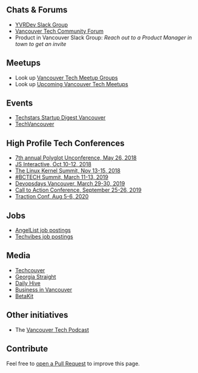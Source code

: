 ## Chats & Forums

* [YVRDev Slack Group](http://yvrdev.com)
* [Vancouver Tech Community Forum](https://community.vancouvertech.com)
* Product in Vancouver Slack Group: _Reach out to a Product Manager in town to get an invite_

## Meetups

* Look up [Vancouver Tech Meetup Groups](https://www.meetup.com/find/tech/?allMeetups=false&radius=50&userFreeform=Vancouver%2C+BC&mcId=z867442&mcName=Vancouver%2C+British+Columbia%2C+CA&sort=default&eventFilter=mysugg)
* Look up [Upcoming Vancouver Tech Meetups](https://www.meetup.com/find/events/tech/?allMeetups=false&radius=50&userFreeform=Vancouver%2C+BC&mcId=z867442&mcName=Vancouver%2C+British+Columbia%2C+CA&eventFilter=mysugg)

## Events

* [Techstars Startup Digest Vancouver](https://www.startupdigest.com/digests/vancouver)
* [TechVancouver](https://www.techvancouver.org/)

## High Profile Tech Conferences

* [7th annual Polyglot Unconference, May 26, 2018](http://www.polyglotconf.com/)
* [JS Interactive, Oct 10-12, 2018](https://events.linuxfoundation.org/events/js-interactive-2018/)
* [The Linux Kernel Summit, Nov 13-15, 2018](https://events.linuxfoundation.org/events/linux-kernel-summit-2018/)
* [#BCTECH Summit, March 11-13, 2019](https://bctechsummit.ca/)
* [Devopsdays Vancouver, March 29-30, 2019](https://www.devopsdays.org/events/2019-vancouver/welcome/)
* [Call to Action Conference, September 25-26, 2019](https://calltoactionconference.unbounce.com/)
* [Traction Conf, Aug 5-6, 2020](https://www.tractionconf.io/)

## Jobs

* [AngelList job postings](https://angel.co/vancouver/jobs)
* [Techvibes job postings](https://jobs.techvibes.com/)

## Media
* [Techcouver](https://techcouver.com)
* [Georgia Straight](https://www.straight.com)
* [Daily Hive](https://dailyhive.com)
* [Business in Vancouver](https://biv.com)
* [BetaKit](https://betakit.com)

## Other initiatives

* The [Vancouver Tech Podcast](http://www.vancouvertechpodcast.ca/)

## Contribute

Feel free to [open a Pull Request](https://github.com/vancouvertechcom/www.vancouvertech.com/edit/master/README.md) to improve this page.
